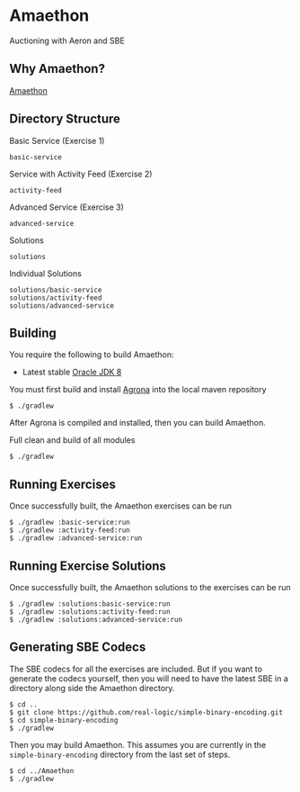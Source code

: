 Amaethon
========

Auctioning with Aeron and SBE

Why Amaethon?
-------------

[Amaethon](http://en.wikipedia.org/wiki/Amaethon)

Directory Structure
-------------------

Basic Service (Exercise 1)

    basic-service

Service with Activity Feed (Exercise 2)

    activity-feed

Advanced Service (Exercise 3)

    advanced-service

Solutions

    solutions

Individual Solutions

    solutions/basic-service
    solutions/activity-feed
    solutions/advanced-service

Building
--------

You require the following to build Amaethon:

* Latest stable [Oracle JDK 8](http://www.oracle.com/technetwork/java/)

You must first build and install [Agrona](https://github.com/real-logic/Agrona) into the local maven repository

    $ ./gradlew

After Agrona is compiled and installed, then you can build Amaethon.

Full clean and build of all modules

    $ ./gradlew
    
Running Exercises
-----------------

Once successfully built, the Amaethon exercises can be run

    $ ./gradlew :basic-service:run
    $ ./gradlew :activity-feed:run
    $ ./gradlew :advanced-service:run

Running Exercise Solutions
--------------------------

Once successfully built, the Amaethon solutions to the exercises can be run

    $ ./gradlew :solutions:basic-service:run
    $ ./gradlew :solutions:activity-feed:run
    $ ./gradlew :solutions:advanced-service:run

Generating SBE Codecs
---------------------

The SBE codecs for all the exercises are included. But if you want to generate the codecs yourself, then you will
need to have the latest SBE in a directory along side the Amaethon directory.

    $ cd ..
    $ git clone https://github.com/real-logic/simple-binary-encoding.git
    $ cd simple-binary-encoding
    $ ./gradlew

Then you may build Amaethon. This assumes you are currently in the `simple-binary-encoding` directory from
the last set of steps.

    $ cd ../Amaethon
    $ ./gradlew 
